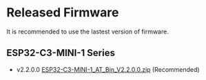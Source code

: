 Released Firmware
=================

It is recommended to use the lastest version of firmware.

## ESP32-C3-MINI-1 Series

- v2.2.0.0 [ESP32-C3-MINI-1_AT_Bin_V2.2.0.0.zip](https://download.espressif.com/esp_at/firmware/ESP32C3/ESP32-C3-MINI-1_AT_Bin_V2.2.0.0.zip) (Recommended)
